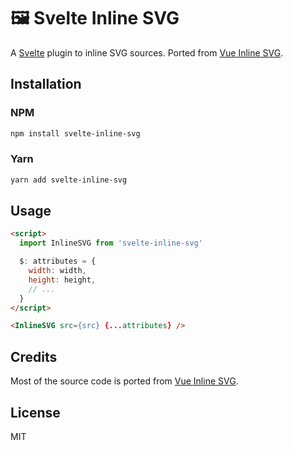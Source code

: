 # 🖼️ Svelte Inline SVG

A [Svelte](https://github.com/sveltejs/svelte) plugin to inline SVG sources. Ported from [Vue Inline SVG](https://github.com/shrpne/vue-inline-svg).

## Installation

### NPM
``` bash
npm install svelte-inline-svg
```

### Yarn
``` bash
yarn add svelte-inline-svg
```

## Usage
``` html
<script>
  import InlineSVG from 'svelte-inline-svg'

  $: attributes = {
    width: width,
    height: height,
    // ...
  }
</script>

<InlineSVG src={src} {...attributes} />
```

## Credits
Most of the source code is ported from [Vue Inline SVG](https://github.com/shrpne/vue-inline-svg). 


## License
MIT